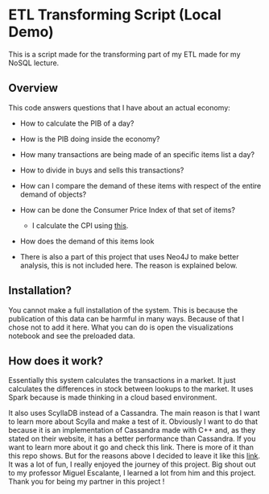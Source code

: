 # ETL Transforming Script (Local Demo)

This is a script made for the transforming part of my ETL made for my NoSQL lecture.

## Overview

This code answers questions that I have about an actual economy:

- How to calculate the PIB of a day?

- How is the PIB doing inside the economy?

- How many transactions are being made of an specific items list a day? 

- How to divide in buys and sells this transactions?

- How can I compare the demand of these items with respect of the entire demand of objects?

- How can be done the Consumer Price Index of that set of items?
    - I calculate the CPI using [this](https://www.indeed.com/career-advice/career-development/how-to-calculate-cpi).

- How does the demand of this items look

- There is also a part of this project that uses Neo4J to make better analysis, this is not included here. The reason is explained below.

## Installation?

You cannot make a full installation of the system. This is because the publication of this data can be harmful in many ways. Because of that I chose not to add it here.
What you can do is open the visualizations notebook and see the preloaded data.

## How does it work?

Essentially this system calculates the transactions in a market. It just calculates the differences in stock between lookups to the market. It uses Spark
because is made thinking in a cloud based environment. 

It also uses ScyllaDB instead of a Cassandra. The main reason is that I want to learn more about Scylla and make a test of it. Obviously I want to do that because it is an implementation of Cassandra made with C++ and, as they stated on their website, it has a better performance than Cassandra. If you want to learn more about it go and check this link. There is more of it than this repo shows. But for the reasons above I decided to leave it like this [link](https://www.scylladb.com/scylladb-vs-cassandra/). It was a lot of fun, I really enjoyed the journey of this project. Big shout out to my professor Miguel Escalante, I learned a lot from him and this project. Thank you for being my partner in this project !

